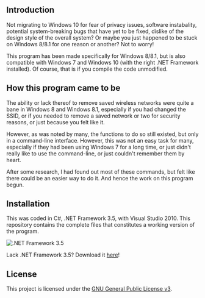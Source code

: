## Introduction

Not migrating to Windows 10 for fear of privacy issues, software instabality, potential system-breaking bugs that have yet to be fixed, dislike of the design style of the overall system? Or maybe you just happened to be stuck on Windows 8/8.1 for one reason or another? Not to worry!

This program has been made specifically for Windows 8/8.1, but is also compatible with Windows 7 and Windows 10 (with the right .NET Framework installed). Of course, that is if you compile the code unmodified.

## How this program came to be

The ability or lack thereof to remove saved wireless networks were quite a bane in Windows 8 and Windows 8.1, especially if you had changed the SSID, or if you needed to remove a saved network or two for security reasons, or just because you felt like it.

However, as was noted by many, the functions to do so still existed, but only in a command-line interface. However, this was not an easy task for many, especially if they had been using Windows 7 for a long time, or just didn't really like to use the command-line, or just couldn't remember them by heart.

After some research, I had found out most of these commands, but felt like there could be an easier way to do it. And hence the work on this program begun.

## Installation

This was coded in C#, .NET Framework 3.5, with Visual Studio 2010. This repository contains the complete files that constitutes a working version of the program.

![.NET Framework 3.5](https://public-dm2306.files.1drv.com/y3pXtgOa3VAq1KJC17mOmtDEPHusKHAB9-7yuC54hI8Y09iMHkj7cSTqPzm-c2hu7OPOEI-ixow1bGvhOElUZRiFtFmgt8BNExvufrWkuXzyzmYY1WE-v_-1nYVuGdbqrPq/NET-Frmwrk_h_rgb.png?rdrts=142979546)

Lack .NET Framework 3.5? Download it [here](https://www.microsoft.com/en-us/download/details.aspx?id=21)!

## License

This project is licensed under the [GNU General Public License v3](LICENSE.md).
